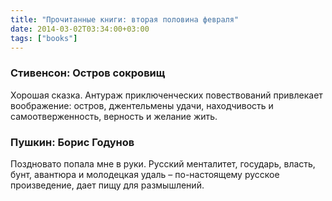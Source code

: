 ```yaml
---
title: "Прочитанные книги: вторая половина февраля"
date: 2014-03-02T03:34:00+03:00
tags: ["books"]
--- 
```


### Стивенсон: Остров сокровищ

Хорошая сказка. Антураж приключенческих повествований привлекает воображение: остров, джентельмены удачи, находчивость и самоотверженность, верность и желание жить.

### Пушкин: Борис Годунов

Поздновато попала мне в руки. Русский менталитет, государь, власть, бунт, авантюра и молодецкая удаль – по-настоящему русское произведение, дает пищу для размышлений.
